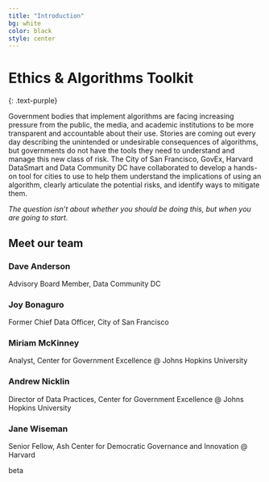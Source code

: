 ```yaml
---
title: "Introduction"
bg: white
color: black
style: center
---
```


# Ethics & Algorithms Toolkit
{: .text-purple}

Government bodies that implement algorithms are facing increasing pressure from the public, the media, and academic institutions to be more transparent and accountable about their use. Stories are coming out every day describing the unintended or undesirable consequences of algorithms, but governments do not have the tools they need to understand and manage this new class of risk. The City of San Francisco, GovEx, Harvard DataSmart and Data Community DC have collaborated to develop a hands-on tool for cities to use to help them understand the implications of using an algorithm, clearly articulate the potential risks, and identify ways to mitigate them.

*The question isn’t about whether you should be doing this, but when you are going to start.*

## Meet our team

### Dave Anderson
Advisory Board Member, Data Community DC

### Joy Bonaguro
Former Chief Data Officer, City of San Francisco

### Miriam McKinney
Analyst, Center for Government Excellence @ Johns Hopkins University

### Andrew Nicklin
Director of Data Practices, Center for Government Excellence @ Johns Hopkins University

### Jane Wiseman
Senior Fellow, Ash Center for Democratic Governance and Innovation @ Harvard

<span id="forkongithub">
    beta
</span>
